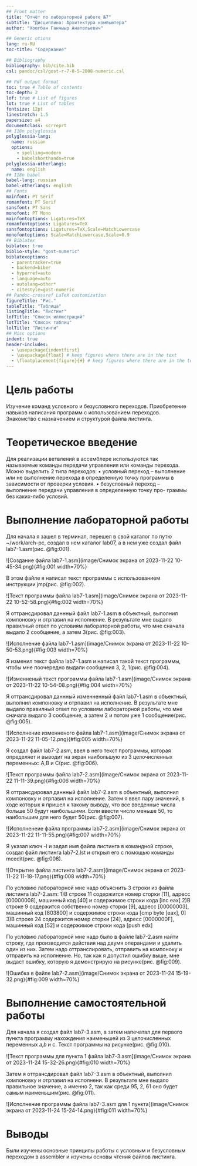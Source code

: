 ```yaml
---
## Front matter
title: "Отчёт по лабораторной работе №7"
subtitle: "Дисциплина: Архитектура компьютера"
author: "Хоюгбан Ганчыыр Анатольевич"

## Generic otions
lang: ru-RU
toc-title: "Содержание"

## Bibliography
bibliography: bib/cite.bib
csl: pandoc/csl/gost-r-7-0-5-2008-numeric.csl

## Pdf output format
toc: true # Table of contents
toc-depth: 2
lof: true # List of figures
lot: true # List of tables
fontsize: 12pt
linestretch: 1.5
papersize: a4
documentclass: scrreprt
## I18n polyglossia
polyglossia-lang:
  name: russian
  options:
	- spelling=modern
	- babelshorthands=true
polyglossia-otherlangs:
  name: english
## I18n babel
babel-lang: russian
babel-otherlangs: english
## Fonts
mainfont: PT Serif
romanfont: PT Serif
sansfont: PT Sans
monofont: PT Mono
mainfontoptions: Ligatures=TeX
romanfontoptions: Ligatures=TeX
sansfontoptions: Ligatures=TeX,Scale=MatchLowercase
monofontoptions: Scale=MatchLowercase,Scale=0.9
## Biblatex
biblatex: true
biblio-style: "gost-numeric"
biblatexoptions:
  - parentracker=true
  - backend=biber
  - hyperref=auto
  - language=auto
  - autolang=other*
  - citestyle=gost-numeric
## Pandoc-crossref LaTeX customization
figureTitle: "Рис."
tableTitle: "Таблица"
listingTitle: "Листинг"
lofTitle: "Список иллюстраций"
lotTitle: "Список таблиц"
lolTitle: "Листинги"
## Misc options
indent: true
header-includes:
  - \usepackage{indentfirst}
  - \usepackage{float} # keep figures where there are in the text
  - \floatplacement{figure}{H} # keep figures where there are in the text
---
```


# Цель работы

Изучение команд условного и безусловного переходов. Приобретение навыков написания
программ с использованием переходов. Знакомство с назначением и структурой файла
листинга.

# Теоретическое введение

Для реализации ветвлений в ассемблере используются так называемые команды передачи
управления или команды перехода. Можно выделить 2 типа переходов:
• условный переход – выполнение или не выполнение перехода в определенную точку
программы в зависимости от проверки условия.
• безусловный переход – выполнение передачи управления в определенную точку про-
граммы без каких-либо условий.

# Выполнение лабораторной работы

Для начала я зашел в терминал, перешел в свой каталог по путю ~/work/arch-pc, создал в нем каталог lab07, а в нем уже создал файл lab7-1.asm(рис. @fig:001).

![Создание файла lab7-1.asm](image/Снимок экрана от 2023-11-22 10-45-34.png){#fig:001 width=70%}

В этом файле я написал текст программы с использованием инструкции jmp(рис. @fig:002).

![Текст программы файла lab7-1.asm](image/Снимок экрана от 2023-11-22 10-52-58.png){#fig:002 width=70%}

Я оттрансдировал даннный файл lab7-1.asm в объектный, выполнил компоновку и отрпавил на исполнение. B результате мне выдало правилный ответ по условиям лабораторной работы, что мне сначала выдало 2 сообщение, а затем 3(рис. @fig:003).

![Исполнение файла lab7-1.asm](image/Снимок экрана от 2023-11-22 10-50-53.png){#fig:003 width=70%}

Я изменил текст файла lab7-1.asm и написал такой текст программы, чтобы мне поочередно выдали сообщения 3, 2, 1(рис. @fig:004).

![Изменненый текст программы файла lab7-1.asm](image/Снимок экрана от 2023-11-22 10-54-08.png){#fig:004 width=70%}

Я оттрансдировал даннный изменненный файл lab7-1.asm в объектный, выполнил компоновку и отрпавил на исполнение. B результате мне выдало правилный ответ по условиям лабораторной работы, что мне сначала выдало 3 сообщение, а затем 2 и потом уже 1 сообщение(рис. @fig:005).

![Исполнение изменненого файла lab7-1.asm](image/Снимок экрана от 2023-11-22 11-05-12.png){#fig:005 width=70%}

Я создал файл lab7-2.asm, ввел в него текст программы, которая определяет и выводит на экран наибольшую из 3 целочисленных переменных: A,B и C(рис. @fig:006).

![Текст программы файла lab7-2.asm](image/Снимок экрана от 2023-11-22 11-11-39.png){#fig:006 width=70%}

Я оттрансдировал даннный файл lab7-2.asm в объектный, выполнил компоновку и отрпавил на исполнение. Затем я ввел пару значений, в ходе которых я пришел к такому выводу, что все введенные числа больше 50 будут наибольшими. Если ввести число меньше 50, то наибольшим для него будет 50(рис. @fig:007).

![Исполненеие файла программы lab7-2.asm](image/Снимок экрана от 2023-11-22 11-11-55.png){#fig:007 width=70%}

Я указал ключ -l и задал имя файла листинга в командной строке, создал файл листинга lab7-2.lst и открыл его с помощью команды mcedit(рис. @fig:008).

![Открытие файла листинга lab7-2.asm](image/Снимок экрана от 2023-11-22 11-18-17.png){#fig:008 width=70%}

По условию лабораторной мне надо объяснить 3 строки из файла листинга lab7-2.asm:
1)В строке 11 содержится номер сторки [11], адресс [00000008], машинный код [40] и содержимое строки кода [inc eax]
2)В строке 9 содержится собственно номер сторки [9], адресс [00000003], машинный код [803800] и содержимое строки кода [cmp byte [eax], 0]
3)В строке 24 содержится номер сторки [24], адресс [0000000F], машинный код [52] и содержимое строки кода [push edx]

По условию лабораторной мне надо было в файле lab7-2.asm найти строку, где производится действия над двумя операндами и удалить один из них. Затем надо оттранслировать, отправить на компоноку и отправить на исполнение. Но, так как я допустил ошибку выше, мне выдаст ошибку, которую я демонстрирую на рисунке(рис. @fig:009).

![Ошибка в файле lab7-2.asm](image/Снимок экрана от 2023-11-24 15-19-32.png){#fig:009 width=70%}

# Выполнение самостоятельной работы 

Для начала я создал файл lab7-3.asm, а затем напечатал для первого пункта программу нахождения наименьшей из 3 целочисленных переменных 𝑎,𝑏 и c. Текст программы на рисунке(рис. @fig:010).

![Текст программы для пункта 1 файла lab7-3.asm](image/Снимок экрана от 2023-11-24 15-32-26.png){#fig:010 width=70%}

Затем я оттрансдировал  файл lab7-3.asm в объектный, выполнил компоновку и отрпавил на исполнени. В результате мне выдало правильное значение, а именно 2, так как среди 95, 2, 61 оно будет самым наименьшим(рис. @fig:011).

![Исполнение программы файла lab7-3.asm для 1 пункта](image/Снимок экрана от 2023-11-24 15-24-14.png){#fig:011 width=70%}


# Выводы

Были изучены основные принципы работы с условным и безусловным переходом в assembler и изучены основы чтения файлов листинга.

